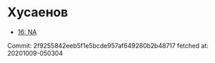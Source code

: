 # Хусаенов
- [16: NA](16.md)

Commit: 2f9255842eeb5f1e5bcde957af649280b2b48717
 fetched at: 20201009-050304
